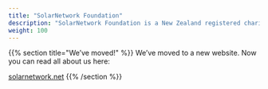 ```yaml
---
title: "SolarNetwork Foundation"
description: "SolarNetwork Foundation is a New Zealand registered charity focused on encouraging energy awareness and sustainability with data-driven initiatives."
weight: 100
---
```

{{% section  title="We’ve moved!" %}}
We’ve moved to a new website. Now you can read all about us here:

<a href="https://solarnetwork.net/" class="uk-button uk-button-secondary">solarnetwork.net</a>
{{% /section %}}
